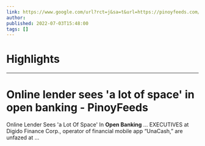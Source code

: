 ```yaml
---
link: https://www.google.com/url?rct=j&sa=t&url=https://pinoyfeeds.com/online-lender-sees-a-lot-of-space-in-open-banking/&ct=ga&cd=CAIyHzVmNjkxZDEzNTU2NWU1MTc6Y29tLmJyOnB0OkJSOkw&usg=AOvVaw1ztIjNMM6P8eZq4-DlGRKI
author:  
published: 2022-07-03T15:48:00
tags: []
---
```

# Highlights


---
# Online lender sees &#39;a lot of space&#39; in <b>open banking</b> - PinoyFeeds
Online Lender Sees 'a Lot Of Space' In **Open Banking** ... EXECUTIVES at Digido Finance Corp., operator of financial mobile app “UnaCash,” are unfazed at ...